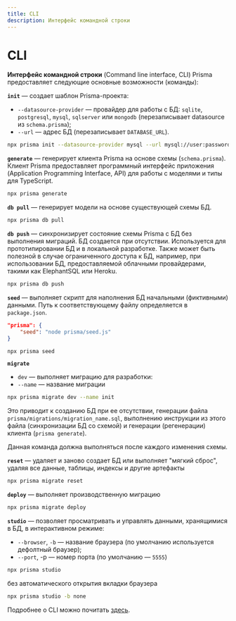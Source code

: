 ```yaml
---
title: CLI
description: Интерфейс командной строки
---
```


# CLI

**Интерфейс командной строки** (Command line interface, CLI) Prisma предоставляет следующие основные возможности (команды):

**`init`** — создает шаблон Prisma-проекта:

-   `--datasource-provider` — провайдер для работы с БД: `sqlite`, `postgresql`, `mysql`, `sqlserver` или `mongodb` (перезаписывает datasource из `schema.prisma`);
-   `--url` — адрес БД (перезаписывает `DATABASE_URL`).

```sh
npx prisma init --datasource-provider mysql --url mysql://user:password@localhost:3306/mydb
```

**`generate`** — генерирует клиента Prisma на основе схемы (`schema.prisma`). Клиент Prisma предоставляет программный интерфейс приложения (Application Programming Interface, API) для работы с моделями и типы для TypeScript.

```sh
npx prisma generate
```

**`db pull`** — генерирует модели на основе существующей схемы БД.

```sh
npx prisma db pull
```

**`db push`** — синхронизирует состояние схемы Prisma с БД без выполнения миграций. БД создается при отсутствии. Используется для прототипировании БД и в локальной разработке. Также может быть полезной в случае ограниченного доступа к БД, например, при использовании БД, предоставляемой облачными провайдерами, такими как ElephantSQL или Heroku.

```sh
npx prisma db push
```

**`seed`** — выполняет скрипт для наполнения БД начальными (фиктивными) данными. Путь к соответствующему файлу определяется в `package.json`.

```json
"prisma": {
	"seed": "node prisma/seed.js"
}
```

```sh
npx prisma seed
```

**`migrate`**

-   `dev` — выполняет миграцию для разработки:
-   `--name` — название миграции

```sh
npx prisma migrate dev --name init
```

Это приводит к созданию БД при ее отсутствии, генерации файла `prisma/migrations/migration_name.sql`, выполнению инструкции из этого файла (синхронизации БД со схемой) и генерации (регенерации) клиента (`prisma generate`).

Данная команда должна выполняться после каждого изменения схемы.

**`reset`** — удаляет и заново создает БД или выполняет "мягкий сброс", удаляя все данные, таблицы, индексы и другие артефакты

```sh
npx prisma migrate reset
```

**`deploy`** — выполняет производственную миграцию

```sh
npx prisma migrate deploy
```

**`studio`** — позволяет просматривать и управлять данными, хранящимися в БД, в интерактивном режиме:

-   `--browser`, `-b` — название браузера (по умолчанию используется дефолтный браузер);
-   `--port`, -p — номер порта (по умолчанию — `5555`)

```sh
npx prisma studio
```

без автоматического открытия вкладки браузера

```sh
npx prisma studio -b none
```

Подробнее о CLI можно почитать [здесь](https://www.prisma.io/docs/reference/api-reference/command-reference).
